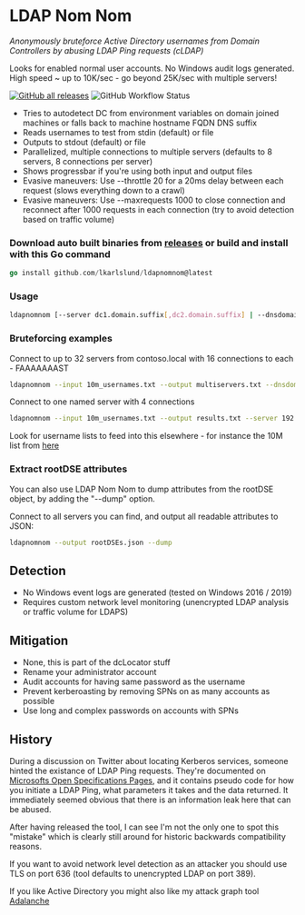 # LDAP Nom Nom

*Anonymously bruteforce Active Directory usernames from Domain Controllers by abusing LDAP Ping requests (cLDAP)*

Looks for enabled normal user accounts. No Windows audit logs generated. High speed ~ up to 10K/sec - go beyond 25K/sec with multiple servers!

[![GitHub all releases](https://img.shields.io/github/downloads/lkarlslund/ldapnomnom/total)](https://github.com/lkarlslund/ldapnomnom/releases) ![GitHub Workflow Status](https://img.shields.io/github/actions/workflow/status/lkarlslund/ldapnomnom/prerelease.yml?branch=main)

- Tries to autodetect DC from environment variables on domain joined machines or falls back to machine hostname FQDN DNS suffix
- Reads usernames to test from stdin (default) or file
- Outputs to stdout (default) or file
- Parallelized, multiple connections to multiple servers (defaults to 8 servers, 8 connections per server)
- Shows progressbar if you're using both input and output files
- Evasive maneuvers: Use --throttle 20 for a 20ms delay between each request (slows everything down to a crawl)
- Evasive maneuvers: Use --maxrequests 1000 to close connection and reconnect after 1000 requests in each connection (try to avoid detection based on traffic volume)

### Download auto built binaries from [releases](https://github.com/lkarlslund/ldapnomnom/releases) or build and install with this Go command

```go
go install github.com/lkarlslund/ldapnomnom@latest
```

### Usage

```bash
ldapnomnom [--server dc1.domain.suffix[,dc2.domain.suffix] | --dnsdomain domain.suffix] [--port number] [--tlsmode notls|tls|starttls] [--input filename] [--output filename [--progressbar]] [--parallel number-of-connections] [--maxservers number-of-servers] [--maxstrategy fastest|random] [--throttle n] [--maxrequests n]
```

### Bruteforcing examples

Connect to up to 32 servers from contoso.local with 16 connections to each - FAAAAAAAST
```bash
ldapnomnom --input 10m_usernames.txt --output multiservers.txt --dnsdomain contoso.local --maxservers 32 --parallel 16
```

Connect to one named server with 4 connections
```bash
ldapnomnom --input 10m_usernames.txt --output results.txt --server 192.168.0.11 --parallel 4
```

Look for username lists to feed into this elsewhere - for instance the 10M list from [here](https://github.com/danielmiessler/SecLists/tree/master/Usernames)

### Extract rootDSE attributes

You can also use LDAP Nom Nom to dump attributes from the rootDSE object, by adding the "--dump" option.

Connect to all servers you can find, and output all readable attributes to JSON:
```bash
ldapnomnom --output rootDSEs.json --dump
```

## Detection

- No Windows event logs are generated (tested on Windows 2016 / 2019)
- Requires custom network level monitoring (unencrypted LDAP analysis or traffic volume for LDAPS)

## Mitigation

- None, this is part of the dcLocator stuff
- Rename your administrator account
- Audit accounts for having same password as the username
- Prevent kerberoasting by removing SPNs on as many accounts as possible
- Use long and complex passwords on accounts with SPNs

## History

During a discussion on Twitter about locating Kerberos services, someone hinted the existance of LDAP Ping requests. They're documented on [Microsofts Open Specifications Pages](https://learn.microsoft.com/en-us/openspecs/windows_protocols/ms-adts/895a7744-aff3-4f64-bcfa-f8c05915d2e9), and it contains pseudo code for how you initiate a LDAP Ping, what parameters it takes and the data returned. It immediately seemed obvious that there is an information leak here that can be abused.

After having released the tool, I can see I'm not the only one to spot this "mistake" which is clearly still around for historic backwards compatibility reasons.

If you want to avoid network level detection as an attacker you should use TLS on port 636 (tool defaults to unencrypted LDAP on port 389).

If you like Active Directory you might also like my attack graph tool [Adalanche](https://github.com/lkarlslund/Adalanche)
